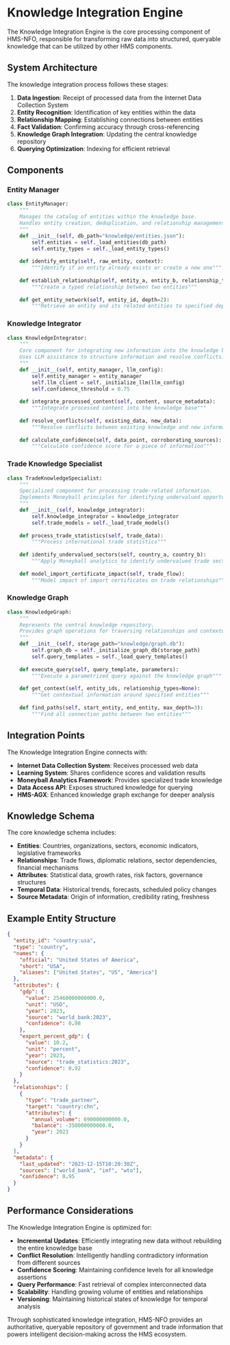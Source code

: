 # Knowledge Integration Engine

The Knowledge Integration Engine is the core processing component of HMS-NFO, responsible for transforming raw data into structured, queryable knowledge that can be utilized by other HMS components.

## System Architecture

The knowledge integration process follows these stages:

1. **Data Ingestion**: Receipt of processed data from the Internet Data Collection System
2. **Entity Recognition**: Identification of key entities within the data
3. **Relationship Mapping**: Establishing connections between entities
4. **Fact Validation**: Confirming accuracy through cross-referencing
5. **Knowledge Graph Integration**: Updating the central knowledge repository
6. **Querying Optimization**: Indexing for efficient retrieval

## Components

### Entity Manager

```python
class EntityManager:
    """
    Manages the catalog of entities within the knowledge base.
    Handles entity creation, deduplication, and relationship management.
    """
    def __init__(self, db_path="knowledge/entities.json"):
        self.entities = self._load_entities(db_path)
        self.entity_types = self._load_entity_types()
        
    def identify_entity(self, raw_entity, context):
        """Identify if an entity already exists or create a new one"""
        
    def establish_relationship(self, entity_a, entity_b, relationship_type):
        """Create a typed relationship between two entities"""
        
    def get_entity_network(self, entity_id, depth=2):
        """Retrieve an entity and its related entities to specified depth"""
```

### Knowledge Integrator

```python
class KnowledgeIntegrator:
    """
    Core component for integrating new information into the knowledge base.
    Uses LLM assistance to structure information and resolve conflicts.
    """
    def __init__(self, entity_manager, llm_config):
        self.entity_manager = entity_manager
        self.llm_client = self._initialize_llm(llm_config)
        self.confidence_threshold = 0.75
        
    def integrate_processed_content(self, content, source_metadata):
        """Integrate processed content into the knowledge base"""
        
    def resolve_conflicts(self, existing_data, new_data):
        """Resolve conflicts between existing knowledge and new information"""
        
    def calculate_confidence(self, data_point, corroborating_sources):
        """Calculate confidence score for a piece of information"""
```

### Trade Knowledge Specialist

```python
class TradeKnowledgeSpecialist:
    """
    Specialized component for processing trade-related information.
    Implements Moneyball principles for identifying undervalued opportunities.
    """
    def __init__(self, knowledge_integrator):
        self.knowledge_integrator = knowledge_integrator
        self.trade_models = self._load_trade_models()
        
    def process_trade_statistics(self, trade_data):
        """Process international trade statistics"""
        
    def identify_undervalued_sectors(self, country_a, country_b):
        """Apply Moneyball analytics to identify undervalued trade sectors"""
        
    def model_import_certificate_impact(self, trade_flow):
        """Model impact of import certificates on trade relationships"""
```

### Knowledge Graph

```python
class KnowledgeGraph:
    """
    Represents the central knowledge repository.
    Provides graph operations for traversing relationships and contextual retrieval.
    """
    def __init__(self, storage_path="knowledge/graph.db"):
        self.graph_db = self._initialize_graph_db(storage_path)
        self.query_templates = self._load_query_templates()
        
    def execute_query(self, query_template, parameters):
        """Execute a parametrized query against the knowledge graph"""
        
    def get_context(self, entity_ids, relationship_types=None):
        """Get contextual information around specified entities"""
        
    def find_paths(self, start_entity, end_entity, max_depth=3):
        """Find all connection paths between two entities"""
```

## Integration Points

The Knowledge Integration Engine connects with:

- **Internet Data Collection System**: Receives processed web data
- **Learning System**: Shares confidence scores and validation results
- **Moneyball Analytics Framework**: Provides specialized trade knowledge
- **Data Access API**: Exposes structured knowledge for querying
- **HMS-AGX**: Enhanced knowledge graph exchange for deeper analysis

## Knowledge Schema

The core knowledge schema includes:

- **Entities**: Countries, organizations, sectors, economic indicators, legislative frameworks
- **Relationships**: Trade flows, diplomatic relations, sector dependencies, financial mechanisms
- **Attributes**: Statistical data, growth rates, risk factors, governance structures
- **Temporal Data**: Historical trends, forecasts, scheduled policy changes
- **Source Metadata**: Origin of information, credibility rating, freshness

## Example Entity Structure

```json
{
  "entity_id": "country:usa",
  "type": "country",
  "names": {
    "official": "United States of America",
    "short": "USA",
    "aliases": ["United States", "US", "America"]
  },
  "attributes": {
    "gdp": {
      "value": 25460000000000.0,
      "unit": "USD",
      "year": 2023,
      "source": "world_bank:2023",
      "confidence": 0.98
    },
    "export_percent_gdp": {
      "value": 10.2,
      "unit": "percent",
      "year": 2023,
      "source": "trade_statistics:2023",
      "confidence": 0.92
    }
  },
  "relationships": [
    {
      "type": "trade_partner",
      "target": "country:chn",
      "attributes": {
        "annual_volume": 690000000000.0,
        "balance": -350000000000.0,
        "year": 2023
      }
    }
  ],
  "metadata": {
    "last_updated": "2023-12-15T10:20:30Z",
    "sources": ["world_bank", "imf", "wto"],
    "confidence": 0.95
  }
}
```

## Performance Considerations

The Knowledge Integration Engine is optimized for:

- **Incremental Updates**: Efficiently integrating new data without rebuilding the entire knowledge base
- **Conflict Resolution**: Intelligently handling contradictory information from different sources
- **Confidence Scoring**: Maintaining confidence levels for all knowledge assertions
- **Query Performance**: Fast retrieval of complex interconnected data
- **Scalability**: Handling growing volume of entities and relationships
- **Versioning**: Maintaining historical states of knowledge for temporal analysis

Through sophisticated knowledge integration, HMS-NFO provides an authoritative, queryable repository of government and trade information that powers intelligent decision-making across the HMS ecosystem.